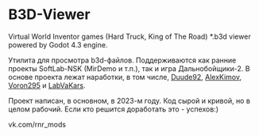 # B3D-Viewer
Virtual World Inventor games (Hard Truck, King of The Road) *.b3d viewer powered by Godot 4.3 engine.

Утилита для просмотра b3d-файлов. Поддерживаются как ранние проекты SoftLab-NSK (MirDemo и т.п.), так и игра Дальнобойщики-2.
В основе проекта лежат наработки, в том числе, [Duude92](https://github.com/Duude92), [AlexKimov](https://github.com/AlexKimov), [Voron295](https://github.com/Voron295) и [LabVaKars](https://github.com/LabVaKars).

Проект написан, в основном, в 2023-м году. Код сырой и кривой, но в целом рабочий. Если кто решится доработать это - успехов:)

vk.com/rnr_mods
